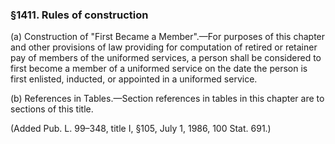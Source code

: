 ### §1411. Rules of construction ###

(a) Construction of "First Became a Member".—For purposes of this chapter and other provisions of law providing for computation of retired or retainer pay of members of the uniformed services, a person shall be considered to first become a member of a uniformed service on the date the person is first enlisted, inducted, or appointed in a uniformed service.

(b) References in Tables.—Section references in tables in this chapter are to sections of this title.

(Added Pub. L. 99–348, title I, §105, July 1, 1986, 100 Stat. 691.)